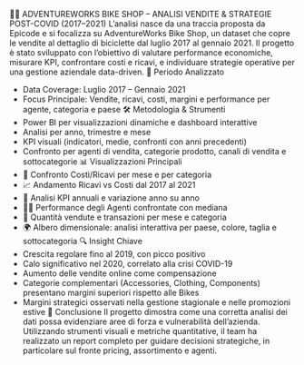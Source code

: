 🚴‍♀️ ADVENTUREWORKS BIKE SHOP – ANALISI VENDITE & STRATEGIE POST-COVID (2017–2021)
L’analisi nasce da una traccia proposta da Epicode e si focalizza su AdventureWorks Bike Shop, un dataset che copre le vendite al dettaglio di biciclette dal luglio 2017 al gennaio 2021. Il progetto è stato sviluppato con l’obiettivo di valutare performance economiche, misurare KPI, confrontare costi e ricavi, e individuare strategie operative per una gestione aziendale data-driven.
📅 Periodo Analizzato
- Data Coverage: Luglio 2017 – Gennaio 2021
- Focus Principale: Vendite, ricavi, costi, margini e performance per agente, categoria e paese
🛠️ Metodologia & Strumenti
- Power BI per visualizzazioni dinamiche e dashboard interattive
- Analisi per anno, trimestre e mese
- KPI visuali (indicatori, medie, confronti con anni precedenti)
- Confronto per agenti di vendita, categorie prodotto, canali di vendita e sottocategorie
📊 Visualizzazioni Principali
- 🔄 Confronto Costi/Ricavi per mese e per categoria
- 📈 Andamento Ricavi vs Costi dal 2017 al 2021
- 🧮 Analisi KPI annuali e variazione anno su anno
- 🧍‍♂️ Performance degli Agenti confrontate con mediana
- 🛒 Quantità vendute e transazioni per mese e categoria
- 🌍 Albero dimensionale: analisi interattiva per paese, colore, taglia e sottocategoria
🔍 Insight Chiave
- Crescita regolare fino al 2019, con picco positivo
- Calo significativo nel 2020, correlato alla crisi COVID-19
- Aumento delle vendite online come compensazione
- Categorie complementari (Accessories, Clothing, Components) presentano margini superiori rispetto alle Bikes
- Margini strategici osservati nella gestione stagionale e nelle promozioni estive
🧾 Conclusione
Il progetto dimostra come una corretta analisi dei dati possa evidenziare aree di forza e vulnerabilità dell’azienda. Utilizzando strumenti visuali e metriche quantitative, il team ha realizzato un report completo per guidare decisioni strategiche, in particolare sul fronte pricing, assortimento e agenti.

